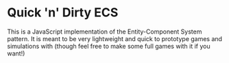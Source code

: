 # Quick 'n' Dirty ECS

This is a JavaScript implementation of the Entity-Component System pattern. It is meant to be very lightweight and quick to prototype games and simulations with 
(though feel free to make some full games with it if you want!)
